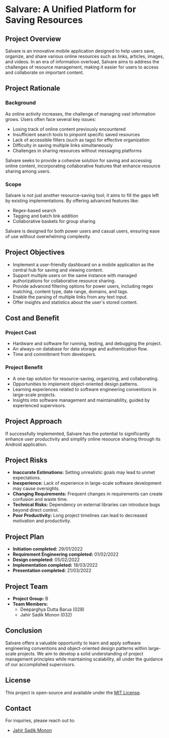 # Salvare: A Unified Platform for Saving Resources

## Project Overview
Salvare is an innovative mobile application designed to help users save, organize, and share various online resources such as links, articles, images, and videos. In an era of information overload, Salvare aims to address the challenges of resource management, making it easier for users to access and collaborate on important content.

## Project Rationale

### Background
As online activity increases, the challenge of managing vast information grows. Users often face several key issues:
- Losing track of online content previously encountered
- Insufficient search tools to pinpoint specific saved resources
- Lack of accessible filters (such as tags) for effective organization
- Difficulty in saving multiple links simultaneously
- Challenges in sharing resources without messaging platforms

Salvare seeks to provide a cohesive solution for saving and accessing online content, incorporating collaborative features that enhance resource sharing among users.

### Scope
Salvare is not just another resource-saving tool; it aims to fill the gaps left by existing implementations. By offering advanced features like:
- Regex-based search
- Tagging and batch link addition
- Collaborative baskets for group sharing

Salvare is designed for both power users and casual users, ensuring ease of use without overwhelming complexity.

## Project Objectives
- Implement a user-friendly dashboard on a mobile application as the central hub for saving and viewing content.
- Support multiple users on the same instance with managed authorizations for collaborative resource sharing.
- Provide advanced filtering options for power users, including regex matching, content type, date range, domains, and tags.
- Enable the parsing of multiple links from any text input.
- Offer insights and statistics about the user's stored content.

## Cost and Benefit

### Project Cost
- Hardware and software for running, testing, and debugging the project.
- An always-on database for data storage and authentication flow.
- Time and commitment from developers.

### Project Benefit
- A one-tap solution for resource-saving, organizing, and collaborating.
- Opportunities to implement object-oriented design patterns.
- Learning experiences related to software engineering conventions in large-scale projects.
- Insights into software management and maintainability, guided by experienced supervisors.

## Project Approach
If successfully implemented, Salvare has the potential to significantly enhance user productivity and simplify online resource sharing through its Android application.

## Project Risks
- **Inaccurate Estimations:** Setting unrealistic goals may lead to unmet expectations.
- **Inexperience:** Lack of experience in large-scale software development may cause oversights.
- **Changing Requirements:** Frequent changes in requirements can create confusion and waste time.
- **Technical Risks:** Dependency on external libraries can introduce bugs beyond direct control.
- **Poor Productivity:** Long project timelines can lead to decreased motivation and productivity.

## Project Plan
- **Initiation completed:** 29/01/2022
- **Requirement Engineering completed:** 01/02/2022
- **Design completed:** 05/02/2022
- **Implementation completed:** 18/03/2022
- **Presentation completed:** 21/03/2022

## Project Team
- **Project Group:** B
- **Team Members:**
  - Deeparghya Dutta Barua (028)
  - Jahir Sadik Monon (032)

## Conclusion
Salvare offers a valuable opportunity to learn and apply software engineering conventions and object-oriented design patterns within large-scale projects. We aim to develop a solid understanding of project management principles while maintaining scalability, all under the guidance of our accomplished supervisors.

## License
This project is open-source and available under the [MIT License](LICENSE).

## Contact
For inquiries, please reach out to:
- [Jahir Sadik Monon](mailto:jahirsadikmonon@gmail.com)
